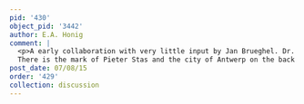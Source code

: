 ```yaml
---
pid: '430'
object_pid: '3442'
author: E.A. Honig
comment: |
  <p>A early collaboration with very little input by Jan Brueghel. Dr. Honig also believes it's possible that the painting is not genuine, however it is worth considering that Jan did paint small portions of the piece or that members of his studio did.<br />
  There is the mark of Pieter Stas and the city of Antwerp on the back of the copper panel.</p>
post_date: 07/08/15
order: '429'
collection: discussion
---
```

